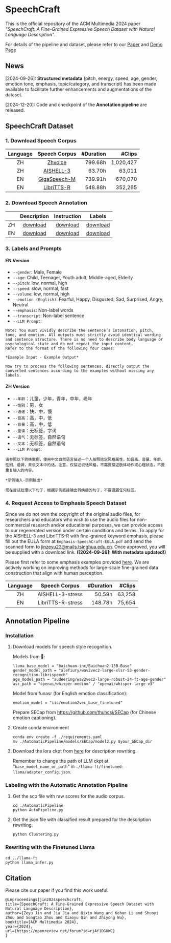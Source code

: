 # SpeechCraft

This is the official repository of the ACM Multimedia 2024 paper *"SpeechCraft: A Fine-Grained Expressive Speech Dataset with Natural Language Description"*.

For details of the pipeline and dataset, please refer to our [Paper](http://arxiv.org/abs/2408.13608) and [Demo Page](https://speechcraft2024.github.io/speechcraft2024/)

<!-- Dataset and pipeline are coming soon. -->


## News
[2024-09-26]: **Structured metadata** (pitch, energy, speed, age, gender, emotion tone, emphasis, topic/category, and transcript) has been made available to facilitate further enhancements and augmentations of the dataset.

[2024-12-20]: Code and checkpoint of the **Annotation pipeline** are released.

## SpeechCraft Dataset
### 1. Download Speech Corpus

|Language|Speech Corpus|#Duration|#Clips|
|:--------:|:--------:|--------:|--------:|
|ZH|[Zhvoice](https://github.com/fighting41love/zhvoice)|799.68h|1,020,427|
|ZH|[AISHELL-3](https://www.openslr.org/93/)|63.70h|63,011|
|EN|[GigaSpeech-M](https://huggingface.co/datasets/speechcolab/gigaspeech/tree/main/data/audio/m_files_additional)|739.91h|670,070|
|EN|[LibriTTS-R](https://www.openslr.org/141/)|548.88h|352,265|

<!-- ## Metadata Walkthrough -->
### 2. Download Speech Annotation
||Description|Instruction|Labels|
|:--------:|:--------:|:--------:|:--------:|
|ZH|[download](https://cloud.tsinghua.edu.cn/f/e66664542f534f399802/?dl=1)|[download](https://cloud.tsinghua.edu.cn/f/d6f00e027f504751b4c0/?dl=1)|[download](https://cloud.tsinghua.edu.cn/f/02a69d7c862e4422850e/?dl=1)|
|EN|[download](https://cloud.tsinghua.edu.cn/f/517428835bd5486e87e8/?dl=1)|[download](https://cloud.tsinghua.edu.cn/f/cce83dd884ed4104b1a1/?dl=1)|[download](https://cloud.tsinghua.edu.cn/f/6f05dcbcfb384ea1870b/?dl=1)|

### 3. Labels and Prompts
####  EN Version
- `--gender`: Male, Female 
- `--age`: Child, Teenager, Youth adult, Middle-aged, Elderly
- `--pitch`: low, normal, high
- `--speed`: slow, normal, fast
- `--volume`: low, normal, high
- `--emotion (English)`: Fearful, Happy, Disgusted, Sad, Surprised, Angry, Neutral
- `--emphasis`: Non-label words
- `--transcript`: Non-label sentence
- `--LLM Prompt`: 
```Given the pitch, volume, age, gender, tone, and transcript, use sentiment analysis techniques to describe in natural language what age, what gender of a person, with what kind of emotion and tone, using what kind of pitch and volume, spoke the words in the transcript.
Note: You must vividly describe the sentence’s intonation, pitch, tone, and emotion. All outputs must strictly avoid identical wording and sentence structure. There is no need to describe body language or psychological state and do not repeat the input content.
Refer to the format of the following four cases:

*Example Input - Example Output*

Now try to process the following sentences, directly output the converted sentences according to the examples without missing any labels.
```

#### ZH Version
- `--年龄`：儿童，少年，青年，中年，老年
- `--性别`：男，女
- `--语速`：快，中，慢
- `--音高`：高，中，低
- `--音量`：高，中，低
- `--重读`：无标签，字词
- `--语气`：无标签，自然语句
- `--文本`：无标签，自然语句
- `--LLM Prompt`: 
```
请参照以下转换案例，使用中文自然语言描述一个人按照给定风格属性，如音高、音量、年龄、性别、语调，来说文本中的话。注意，仅描述说话风格，不需要描述肢体动作或心理状态，不要重复输入的内容。

*示例输入-示例输出*

现在尝试处理以下句子，根据示例直接输出转换后的句子，不要遗漏任何标签。
```

### 4. Request Access to Emphasis Speech Dataset

Since we do not own the copyright of the original audio files, for researchers and educators who wish to use the audio files for non-commercial research and/or educational purposes, we can provide access to our regenerated version under certain conditions and terms. To apply for the AISHELL-3 and LibriTTS-R with fine-grained keyword emphasis, please fill out the EULA form at `Emphasis-SpeechCraft-EULA.pdf` and send the scanned form to jinzeyu23@mails.tsinghua.edu.cn. Once approved, you will be supplied with a download link. **([2024-09-26]: With metadata updated!)**

Please first refer to some emphasis examples provided [here](https://speechcraft2024.github.io/speechcraft2024/#13-examples-of-the-regenerated-emphasis-data-from-aishell-3-and-libritts-r). We are actively working on improving methods for large-scale fine-grained data construction that align with human perception.

|Language|Speech Corpus|#Duration|#Clips|
|:--------:|:--------:|--------:|--------:|
|ZH|AISHELL-3-stress|50.59h|63,258|
|EN|LibriTTS-R-stress|148.78h|75,654|


## Annotation Pipeline

### Installation

1. Download models for speech style recognition.

    Models from 🤗:

    ```
    llama_base_model = "baichuan-inc/Baichuan2-13B-Base"
    gender_model_path = "alefiury/wav2vec2-large-xlsr-53-gender-recognition-librispeech"
    age_model_path = "audeering/wav2vec2-large-robust-24-ft-age-gender"
    asr_path = "openai/whisper-medium" / "openai/whisper-large-v3"
    ```

    Model from funasr (for English emotion classification):

    ```
    emotion_model = "iic/emotion2vec_base_finetuned"
    ```

    Prepare SECap from https://github.com/thuhcsi/SECap (for Chinese emotion captioning).

2. Create conda environment
    ```
    conda env create -f ./requirements.yaml
    mv ./AutomaticPipeline/models/SECap/model2.py $your_SECap_dir
    ```

3. Download the lora ckpt from [here](https://cloud.tsinghua.edu.cn/d/548948399d7c4816b677/) for description rewriting.

    Remember to change the path of LLM ckpt at "`base_model_name_or_path`" in `./llama-ft/finetuned-llama/adapter_config.json`.


### Labeling with the Automatic Annotation Pipeline

1. Get the scp file with raw scores for the audio corpus.

    ```
    cd ./AutomaticPipeline
    python AutoPipeline.py
    ```

2. Get the json file with classified result prepared for the description rewriting.
    ```
    python Clustering.py
    ```

### Rewriting with the Finetuned Llama
```
cd ../llama-ft
python llama_infer.py
```


## Citation
Please cite our paper if you find this work useful:
```
@inproceedings{jin2024speechcraft,
title={SpeechCraft: A Fine-Grained Expressive Speech Dataset with Natural Language Description},
author={Zeyu Jin and Jia Jia and Qixin Wang and Kehan Li and Shuoyi Zhou and Songtao Zhou and Xiaoyu Qin and Zhiyong Wu},
booktitle={ACM Multimedia 2024},
year={2024},
url={https://openreview.net/forum?id=rjAY1DGUWC}
}
```